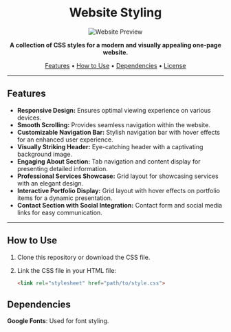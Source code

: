 <h1 align="center">Website Styling</h1>

<p align="center">
  <img src="https://yourwebsite.com/images/preview.png" alt="Website Preview">
</p>

<p align="center">
  <strong>A collection of CSS styles for a modern and visually appealing one-page website.</strong>
</p>

<p align="center">
  <a href="#features">Features</a> •
  <a href="#how-to-use">How to Use</a> •
  <a href="#dependencies">Dependencies</a> •
  <a href="#license">License</a>
</p>

---

## Features

- **Responsive Design:** Ensures optimal viewing experience on various devices.
- **Smooth Scrolling:** Provides seamless navigation within the website.
- **Customizable Navigation Bar:** Stylish navigation bar with hover effects for an enhanced user experience.
- **Visually Striking Header:** Eye-catching header with a captivating background image.
- **Engaging About Section:** Tab navigation and content display for presenting detailed information.
- **Professional Services Showcase:** Grid layout for showcasing services with an elegant design.
- **Interactive Portfolio Display:** Grid layout with hover effects on portfolio items for a dynamic presentation.
- **Contact Section with Social Integration:** Contact form and social media links for easy communication.

---

## How to Use

1. Clone this repository or download the CSS file.
2. Link the CSS file in your HTML file:

   ```html
   <link rel="stylesheet" href="path/to/style.css">

## Dependencies
**Google Fonts**: Used for font styling.
